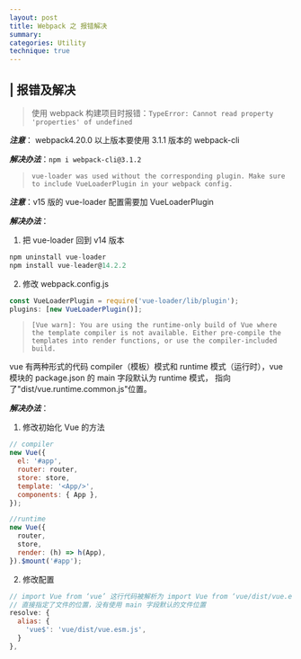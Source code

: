 ```yaml
---
layout: post
title: Webpack 之 报错解决
summary:
categories: Utility
technique: true
---
```


## | 报错及解决

> 使用 webpack 构建项目时报错：`TypeError: Cannot read property 'properties' of undefined`

**_注意_**： webpack4.20.0 以上版本要使用 3.1.1 版本的 webpack-cli

**_解决办法_**：`npm i webpack-cli@3.1.2`

> `vue-loader was used without the corresponding plugin. Make sure to include VueLoaderPlugin in your webpack config.`

**_注意_**：v15 版的 vue-loader 配置需要加 VueLoaderPlugin

**_解决办法_**：

1. 把 vue-loader 回到 v14 版本

```javascript
npm uninstall vue-loader
npm install vue-leader@14.2.2
```

2. 修改 webpack.config.js

```javascript
const VueLoaderPlugin = require('vue-loader/lib/plugin');
plugins: [new VueLoaderPlugin()];
```

> `[Vue warn]: You are using the runtime-only build of Vue where the template compiler is not available. Either pre-compile the templates into render functions, or use the compiler-included build.`

vue 有两种形式的代码 compiler（模板）模式和 runtime 模式（运行时），vue 模块的 package.json 的 main 字段默认为 runtime 模式， 指向了"dist/vue.runtime.common.js"位置。

**_解决办法_**：

1. 修改初始化 Vue 的方法

```javascript
// compiler
new Vue({
  el: '#app',
  router: router,
  store: store,
  template: '<App/>',
  components: { App },
});

//runtime
new Vue({
  router,
  store,
  render: (h) => h(App),
}).$mount('#app');
```

2. 修改配置

```javascript
// import Vue from ‘vue’ 这行代码被解析为 import Vue from ‘vue/dist/vue.esm.js’
// 直接指定了文件的位置，没有使用 main 字段默认的文件位置
resolve: {
  alias: {
    'vue$': 'vue/dist/vue.esm.js',
  }
},
```
